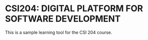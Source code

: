# **CSI204: DIGITAL PLATFORM FOR SOFTWARE DEVELOPMENT**

This is a sample learning tool for the CSI 204 course.

